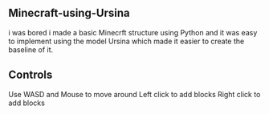 ## Minecraft-using-Ursina
 
i was bored i made a basic Minecrft structure using Python and it was easy to implement using the model Ursina which made it easier to create the baseline of it.

## Controls

Use WASD and Mouse to move around
Left click to add blocks
Right click to add blocks

